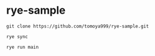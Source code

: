 # rye-sample

```
git clone https://github.com/tomoya999/rye-sample.git
```

```
rye sync
```

```
rye run main
```
